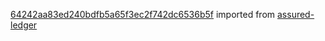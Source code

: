 [64242aa83ed240bdfb5a65f3ec2f742dc6536b5f](https://github.com/insolar/assured-ledger/commit/64242aa83ed240bdfb5a65f3ec2f742dc6536b5f) imported from [assured-ledger](https://github.com/insolar/assured-ledger)

